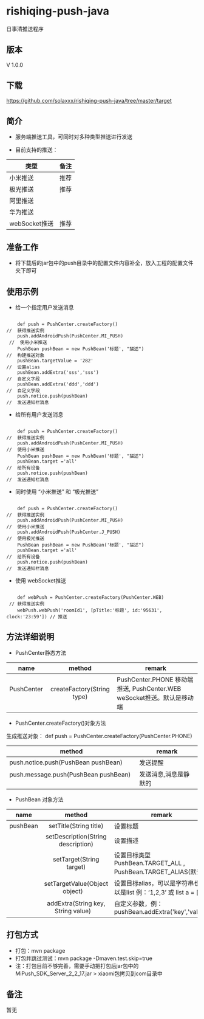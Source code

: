 # rishiqing-push-java
日事清推送程序

版本
-----
V 1.0.0



下载
-----
https://github.com/solaxxx/rishiqing-push-java/tree/master/target



简介
-----
* 服务端推送工具，可同时对多种类型推送进行发送

* 目前支持的推送：

| 类型        | 备注     |
| ------------- | ------------- |
| 小米推送 | 推荐 |
| 极光推送 | 推荐 |
| 阿里推送 |  |
| 华为推送 |  |
| webSocket推送 | 推荐 |


准备工作
-----
* 将下载后的jar包中的push目录中的配置文件内容补全，放入工程的配置文件夹下即可



使用示例
-----
* 给一个指定用户发送消息
<pre><code>
    def push = PushCenter.createFactory()                            //  获得推送实例
    push.addAndroidPush(PushCenter.MI_PUSH)                          //  使用小米推送
    PushBean pushBean = new PushBean('标题', "描述")                  //  构建推送对象
    pushBean.targetValue = '282'                                     //  设置alias
    pushBean.addExtra('sss','sss')                                   //  自定义字段  
    pushBean.addExtra('ddd','ddd')                                   //  自定义字段  
    push.notice.push(pushBean)                                       //  发送通知栏消息
</code></pre>

* 给所有用户发送消息
<pre><code>
    def push = PushCenter.createFactory()                             //  获得推送实例
    push.addAndroidPush(PushCenter.MI_PUSH)                           //  使用小米推送
    PushBean pushBean = new PushBean('标题', "描述")         
    pushBean.target ='all'                                            //  给所有设备
    push.notice.push(pushBean)                                        //  发送通知栏消息
</code></pre>

* 同时使用 “小米推送” 和 “极光推送” 
<pre><code>
    def push = PushCenter.createFactory()                             //  获得推送实例
    push.addAndroidPush(PushCenter.MI_PUSH)                           //  使用小米推送
    push.addAndroidPush(PushCenter.J_PUSH)                            //  使用极光推送
    PushBean pushBean = new PushBean('标题', "描述")         
    pushBean.target ='all'                                            //  给所有设备
    push.notice.push(pushBean)                                        //  发送通知栏消息
</code></pre>

* 使用 webSocket推送
<pre><code>
    def webPush = PushCenter.createFactory(PushCenter.WEB)            // 获得推送实例
    webPush.webPush('roomId1', [pTitle:'标题', id:'95631', clock:'23:59']) // 推送
</code></pre>

方法详细说明
-----
* PushCenter静态方法

| name          | method        |remark |
| ------------- |:-------------:| ------- |
| PushCenter    | createFactory(String type) |PushCenter.PHONE 移动端推送, PushCenter.WEB weSocket推送。默认是移动端



* PushCenter.createFactory()对象方法

生成推送对象：
def push = PushCenter.createFactory(PushCenter.PHONE)

| method        | remark     |
| ------------- | ------------- |
| push.notice.push(PushBean pushBean)  | 发送提醒 |
| push.message.push(PushBean pushBean)       | 发送消息,消息是静默的  |




* PushBean 对象方法

| name          | method        |remark |
| ------------- |:-------------:| ------- |
| pushBean      | setTitle(String title)      |设置标题|
|               | setDescription(String description)      |设置描述|
|               | setTarget(String target)      |设置目标类型  PushBean.TARGET_ALL , PushBean.TARGET_ALIAS(默认) |
|               | setTargetValue(Object object)     | 设置目标alias，可以是字符串也可以是list  例：‘1,2,3’ 或 list a = [] |
|               | addExtra(String key, String value)      | 自定义参数，例：pushBean.addExtra('key','value')|




打包方式
-----
* 打包：mvn package
* 打包并跳过测试：mvn package -Dmaven.test.skip=true
* 注：打包目前不够完善，需要手动把打包后jar包中的MiPush_SDK_Server_2_2_17.jar > xiaomi包拷贝到com目录中

备注
-----
暂无

